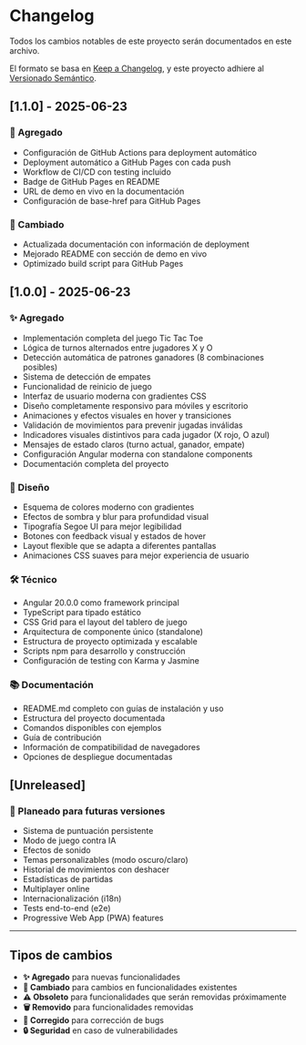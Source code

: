 # Changelog

Todos los cambios notables de este proyecto serán documentados en este archivo.

El formato se basa en [Keep a Changelog](https://keepachangelog.com/es-ES/1.0.0/),
y este proyecto adhiere al [Versionado Semántico](https://semver.org/lang/es/).

## [1.1.0] - 2025-06-23

### 🚀 Agregado

- Configuración de GitHub Actions para deployment automático
- Deployment automático a GitHub Pages con cada push
- Workflow de CI/CD con testing incluido
- Badge de GitHub Pages en README
- URL de demo en vivo en la documentación
- Configuración de base-href para GitHub Pages

### 🔧 Cambiado

- Actualizada documentación con información de deployment
- Mejorado README con sección de demo en vivo
- Optimizado build script para GitHub Pages

## [1.0.0] - 2025-06-23

### ✨ Agregado

- Implementación completa del juego Tic Tac Toe
- Lógica de turnos alternados entre jugadores X y O
- Detección automática de patrones ganadores (8 combinaciones posibles)
- Sistema de detección de empates
- Funcionalidad de reinicio de juego
- Interfaz de usuario moderna con gradientes CSS
- Diseño completamente responsivo para móviles y escritorio
- Animaciones y efectos visuales en hover y transiciones
- Validación de movimientos para prevenir jugadas inválidas
- Indicadores visuales distintivos para cada jugador (X rojo, O azul)
- Mensajes de estado claros (turno actual, ganador, empate)
- Configuración Angular moderna con standalone components
- Documentación completa del proyecto

### 🎨 Diseño

- Esquema de colores moderno con gradientes
- Efectos de sombra y blur para profundidad visual
- Tipografía Segoe UI para mejor legibilidad
- Botones con feedback visual y estados de hover
- Layout flexible que se adapta a diferentes pantallas
- Animaciones CSS suaves para mejor experiencia de usuario

### 🛠️ Técnico

- Angular 20.0.0 como framework principal
- TypeScript para tipado estático
- CSS Grid para el layout del tablero de juego
- Arquitectura de componente único (standalone)
- Estructura de proyecto optimizada y escalable
- Scripts npm para desarrollo y construcción
- Configuración de testing con Karma y Jasmine

### 📚 Documentación

- README.md completo con guías de instalación y uso
- Estructura del proyecto documentada
- Comandos disponibles con ejemplos
- Guía de contribución
- Información de compatibilidad de navegadores
- Opciones de despliegue documentadas

## [Unreleased]

### 🔮 Planeado para futuras versiones

- Sistema de puntuación persistente
- Modo de juego contra IA
- Efectos de sonido
- Temas personalizables (modo oscuro/claro)
- Historial de movimientos con deshacer
- Estadísticas de partidas
- Multiplayer online
- Internacionalización (i18n)
- Tests end-to-end (e2e)
- Progressive Web App (PWA) features

---

## Tipos de cambios

- **✨ Agregado** para nuevas funcionalidades
- **🔄 Cambiado** para cambios en funcionalidades existentes
- **⚠️ Obsoleto** para funcionalidades que serán removidas próximamente
- **🗑️ Removido** para funcionalidades removidas
- **🐛 Corregido** para corrección de bugs
- **🔒 Seguridad** en caso de vulnerabilidades
